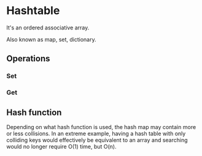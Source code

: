 # Hashtable

It's an ordered associative array.

Also known as map, set, dictionary.

## Operations

### Set

### Get

## Hash function

Depending on what hash function is used, the hash map may contain more or less collisions. In an extreme example, having a hash table with only colliding keys would effectively be equivalent to an array and searching would no longer require O(1) time, but O(n).
